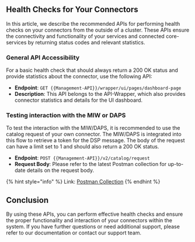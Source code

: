## Health Checks for Your Connectors

In this article, we describe the recommended APIs for performing health checks on your connectors from the outside of a cluster. These APIs ensure the connectivity and functionality of your services and connected core-services by returning status codes and relevant statistics.

### General API Accessibility

For a basic health check that should always return a 200 OK status and provide statistics about the connector, use the following API:

- **Endpoint**: `GET {{Management-API}}/wrapper/ui/pages/dashboard-page`
- **Description**: This API belongs to the API-Wrapper, which also provides connector statistics and details for the UI dashboard.

### Testing interaction with the MIW or DAPS

To test the interaction with the MIW/DAPS, it is recommended to use the catalog request of your own connector. The MIW/DAPS is integrated into this flow to retrieve a token for the DSP message. The body of the request can have a limit set to 1 and should also return a 200 OK status.

- **Endpoint**: `POST {{Management-API}}/v2/catalog/request`
- **Request Body**: Please refer to the latest Postman collection for up-to-date details on the request body.

{% hint style="info" %} 
Link: <a href="https://github.com/sovity/edc-ce/blob/main/docs/api/postman_collection.json">Postman Collection</a>
{% endhint %}

## Conclusion

By using these APIs, you can perform effective health checks and ensure the proper functionality and interaction of your connectors within the system. If you have further questions or need additional support, please refer to our documentation or contact our support team.
